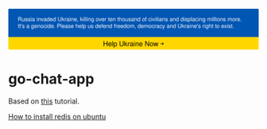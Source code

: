 [![SWUbanner](https://raw.githubusercontent.com/vshymanskyy/StandWithUkraine/main/banner2-direct.svg)](https://supportukrainenow.org/)

# go-chat-app

Based on [this](https://betterprogramming.pub/how-to-build-a-concurrent-chat-app-with-golang-and-websockets-fb48562a1329) tutorial.

[How to install redis on ubuntu](https://www.digitalocean.com/community/tutorials/how-to-install-and-secure-redis-on-ubuntu-20-04-de)

